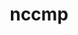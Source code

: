 ---
title: "nccmp"
layout: cache
categories: [package, develop-2023-06-25]
meta: {"versions": ["1.9.1.0"], "compilers": ["gcc@=11.1.0", "oneapi@=2023.1.0"], "oss": ["ubuntu20.04"], "platforms": ["linux"], "targets": ["ppc64le", "x86_64", "x86_64_v3"], "stacks": ["e4s", "e4s-oneapi", "e4s-power", "root"], "num_specs": 3, "num_specs_by_stack": {"e4s-oneapi": 1, "root": 3, "e4s-power": 1, "e4s": 1}}
spec_details: [{"hash": "4pazofxug24gtzruvkj63qdrrx4tc4is", "compiler": "oneapi@=2023.1.0", "versions": ["1.9.1.0"], "os": "ubuntu20.04", "platform": "linux", "target": "x86_64", "variants": ["build_system=cmake", "build_type=Release", "generator=make", "~ipo"], "stacks": ["e4s-oneapi", "root"], "size": "-", "tarball": "https://binaries.spack.io/releases/develop-2023-06-25/build_cache/linux-ubuntu20.04-x86_64/oneapi-2023.1.0/nccmp-1.9.1.0/linux-ubuntu20.04-x86_64-oneapi-2023.1.0-nccmp-1.9.1.0-4pazofxug24gtzruvkj63qdrrx4tc4is.spack"}, {"hash": "h47yzfw56fs7jmav5tfh6mdslraqxc3f", "compiler": "gcc@=11.1.0", "versions": ["1.9.1.0"], "os": "ubuntu20.04", "platform": "linux", "target": "ppc64le", "variants": ["build_system=cmake", "build_type=Release", "generator=make", "~ipo"], "stacks": ["root", "e4s-power"], "size": "-", "tarball": "https://binaries.spack.io/releases/develop-2023-06-25/build_cache/linux-ubuntu20.04-ppc64le/gcc-11.1.0/nccmp-1.9.1.0/linux-ubuntu20.04-ppc64le-gcc-11.1.0-nccmp-1.9.1.0-h47yzfw56fs7jmav5tfh6mdslraqxc3f.spack"}, {"hash": "q5dhz4lcisrw6ccbmilp3gcjchlvalor", "compiler": "gcc@=11.1.0", "versions": ["1.9.1.0"], "os": "ubuntu20.04", "platform": "linux", "target": "x86_64_v3", "variants": ["build_system=cmake", "build_type=Release", "generator=make", "~ipo"], "stacks": ["e4s", "root"], "size": "-", "tarball": "https://binaries.spack.io/releases/develop-2023-06-25/build_cache/linux-ubuntu20.04-x86_64_v3/gcc-11.1.0/nccmp-1.9.1.0/linux-ubuntu20.04-x86_64_v3-gcc-11.1.0-nccmp-1.9.1.0-q5dhz4lcisrw6ccbmilp3gcjchlvalor.spack"}]
---